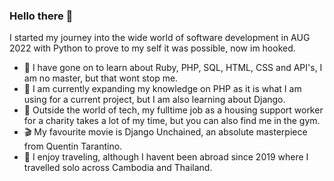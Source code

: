### Hello there 🖖

I started my journey into the wide world of software development in AUG 2022 with Python to prove to my self it was possible, now im hooked.  

- 🌱 I have gone on to learn about Ruby, PHP, SQL, HTML, CSS and API's, I am no master, but that wont stop me.  
- 📖 I am currently expanding my knowledge on PHP as it is what I am using for a current project, but I am also learning about Django.    
- 💬 Outside the world of tech, my fulltime job as a housing support worker for a charity takes a lot of my time, but you can also find me in the gym.  
- 🎬 My favourite movie is Django Unchained, an absolute masterpiece from Quentin Tarantino.  
- 🛫 I enjoy traveling, although I havent been abroad since 2019 where I travelled solo across Cambodia and Thailand.  
